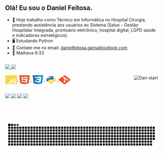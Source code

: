## Olá! Eu sou o Daniel Feitosa.

- 💼 Hoje trabalho como Técnico em Informática no Hospital Cirurgia, prestando assistência aos usuários ao Sistema (Salux - Gestão Hospitalar Integrada, prontuário eletrônico, hospital digital, LGPD saúde e indicadores estratégicos).
- 🖥️ Estudando Python
- 📧 Contate-me no email: danielfeitosa.gama@outlook.com
- 🙏 Matheus 6:33

##

<div>
  <a href="https://github.com/DanFeitosa4">
  <img height="155em" src="https://github-readme-stats.vercel.app/api?username=DanFeitosa4&show_icons=true&theme=tokyonight&include_all_commits=true&count_private=true"/>
  <img height="140em" src="https://github-readme-stats.vercel.app/api/top-langs/?username=DanFeitosa4&layout=compact&langs_count=7&theme=tokyonight"/>
</div>
  
<div style="display: inline_block"><br>
  <img align="center" alt="Dan-Js" height="30" width="40" src="https://raw.githubusercontent.com/devicons/devicon/master/icons/javascript/javascript-plain.svg">
  <img align="center" alt="Dan-HTML" height="30" width="40" src="https://raw.githubusercontent.com/devicons/devicon/master/icons/html5/html5-original.svg">
  <img align="center" alt="Dan-CSS" height="30" width="40" src="https://raw.githubusercontent.com/devicons/devicon/master/icons/css3/css3-original.svg">
  <img align="center" alt="Dan-Python" height="30" width="40" src="https://raw.githubusercontent.com/devicons/devicon/master/icons/python/python-original.svg">
  <img align="center" alt="Dan-Git" height="30" width="40"
src="https://raw.githubusercontent.com/devicons/devicon/master/icons/git/git-original.svg">  
  <img align="right" height="150em" alt="Dan-start" src="https://art.pixilart.com/02a41589b599db4.gif">
</div>
  
  ##
  
<div> 
  <a href="https://www.instagram.com/dan_feitosa4/" target="_blank"><img src="https://img.shields.io/badge/-Instagram-%23E4405F?style=for-the-badge&logo=instagram&logoColor=white" target="_blank"></a>
 <a href="https://discord.gg/Daniel's#6298" target="_blank"><img src="https://img.shields.io/badge/Discord-7289DA?style=for-the-badge&logo=discord&logoColor=white" target="_blank"></a> 
  <a href = "mailto:danielfeitosa.gama@gmail.com"><img src="https://img.shields.io/badge/-Gmail-%23333?style=for-the-badge&logo=gmail&logoColor=white" target="_blank"></a>
  <a href="https://www.linkedin.com/in/daniel-feitosa-6a28b71b4" target="_blank"><img src="https://img.shields.io/badge/-LinkedIn-%230077B5?style=for-the-badge&logo=linkedin&logoColor=white" target="_blank"></a> 
 
  ![Snake animation](https://github.com/DanFeitosa4/DanFeitosa4/blob/output/github-contribution-grid-snake.svg)
</div>
